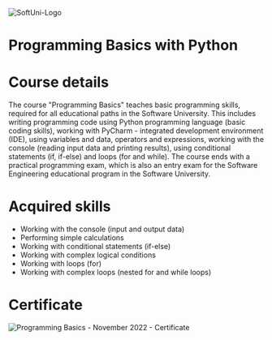 ![SoftUni-Logo](https://user-images.githubusercontent.com/95913250/234264242-72f2310f-0624-47ac-8455-d9eb34db189e.png)
# Programming Basics with Python

# Course details

The course "Programming Basics" teaches basic programming skills, required for all educational paths in the Software University. This includes writing 
programming code using Python programming language (basic coding skills), working with PyCharm - integrated development environment (IDE), using variables 
and data, operators and expressions, working with the console (reading input data and printing results), using conditional statements (if, if-else) and loops 
(for and while). The course ends with a practical programming exam, which is also an entry exam for the Software Engineering educational program in the 
Software University.

# Acquired skills

* Working with the console (input and output data)
* Performing simple calculations
* Working with conditional statements (if-else)
* Working with complex logical conditions
* Working with loops (for)
* Working with complex loops (nested for and while loops)

# Certificate

![Programming Basics - November 2022 - Certificate](https://user-images.githubusercontent.com/95913250/234264485-b529ce89-c92a-48f2-bf71-6884ee2596c1.jpeg)
